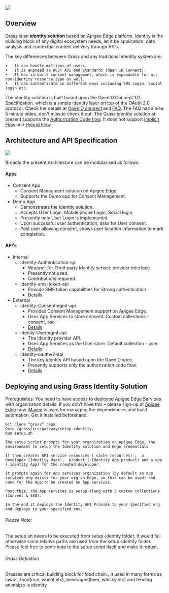 <p align="left"><a href="http://apigee.com/"><img src="http://apigee.com/about/sites/all/themes/apigee_themes/apigee_mktg/images/logo.png"/></a></p>

Overview
--------
[Grass](https://github.com/apigee/grass#grass-definition) is an **identity solution** based on Apigee Edge platform. Identity is the building block of any digital ecosystem needs, let it be application, data analysis and contextual content delivery through APIs.

The key differences between Grass and any traditional identity system are:

    •	It can handle millions of users. 
    •	It is exposed as REST API and Standards (Open ID Connect).
    •	It has in-built consent management, which is expandable for all non-identity resource type as well.
    •	It can authenticate in different ways including SMS Login, Social login etc.
    
The identity solution is built based upon the OpenID Connect 1.0 Specification, which is a simple identity layer on top of the OAuth 2.0 protocol. Check the details at [OpenID connect](http://openid.net/connect/) and [FAQ](http://openid.net/connect/faq/). The FAQ has a nice 5 minute video, don't miss to check it out.
The Grass identity solution at present supports the [Authorization Code flow](http://openid.net/specs/openid-connect-core-1_0.html#CodeFlowAuth). It does not support [Implicit Flow](http://openid.net/specs/openid-connect-core-1_0.html#ImplicitFlowAuth) and [Hybrid Flow](http://openid.net/specs/openid-connect-core-1_0.html#HybridFlowAuth). 



Architecture and API Specification
----------------------------------

<p align="left"><a><img src="https://i.cloudup.com/55Lv-NK4H2.png"/></a></p>

Broadly the present Architecture can be modularised as follows:

#### Apps
   * Consent App
     * Consent Managment solution on Apigee Edge. 
     * Supports the Demo app for Consent Management.
   * Demo App
     * Demonstrates the Identity solution. 
     * Accepts User Login, Mobile phone Login, Social login.
     * Presently only User Login is implemented. 
     * Upon successful user authentication, asks for User consent.
     * Post user allowing consent, shows user location information to mark completion.

#### API's
   * Internal
     * Identity-Authentication-spi
        * Wrapper for Thrid party Identity service provider interface. 
        * Presently not used. 
        * Contributions required.
     * Identity-sms-token-api
        * Provide SMS token capabilities for Strong authentication
        * [Details](https://github.com/apigeecs/grass/blob/master/docs/source/index.md)
   * External
     * Identity-Consentmgmt-api
        * Provides Consent Management support on Apigee Edge. 
        * Uses App Services to store consent. Custom collections - consent, sso
        * [Details](https://github.com/apigeecs/grass/blob/master/docs/source/consent-management-api.md)
     * Identiy-Usermgmt-api
        * The identity provider API. 
        * Uses App Services as the User store. Default collection - user
        * [Details](https://github.com/apigeecs/grass/blob/master/docs/source/index.md)               
     * Identity-oauthv2-api
        * The key identity API based upon the OpenID spec.
        * Presently supports only the authorization code flow. 
        * [Details](https://github.com/apigeecs/grass/blob/master/docs/source/identity-api.md)
            


Deploying and using Grass Identity Solution
-------------------------------------------
Prerequisites:
You need to have access to deployed Apigee Edge Services with organization details. If you don’t have this – please sign-up at [Apigee Edge](http://enterprise.apigee.com) now.
[Maven](http://maven.apache.org) is used for managing the dependencies and build automation. Get it installed beforehand.

    Git clone “grass” repo
    Goto /grass/src/gateway/setup-identity. 
    Run setup.sh
    
	The setup script prompts for your organization on Apigee Edge, the environment to setup the Identity solution and Edge credentials 
	
	It then creates API service resources ( cache resources) ,  a developer (Identity User),  product ( Identity App product) and a app ( Identity App) for the created developer. 

	It prompts again for App services organization (by default an app services org exists for your org on Edge, so this can be used) and name for the App to be created on App services. 

	Post this, the App services is setup along with 2 custom collections (Consent & SSO). 

	In the end it deploys the Identity API Proxies to your specified org and deploys to your specified env.

###### Please Note: 
The setup.sh needs to be executed from setup-identity folder. It would fail otherwise since relative paths are used from the setup-identity folder. Please feel free to contribute to the setup script itself and make it robust.

###### Grass Definition
Grasses are critical building block for food chain.. It used in many forms as lawns, food(rice, wheat etc), beverages(beer, whisky etc) and feeding animal;so is identity
